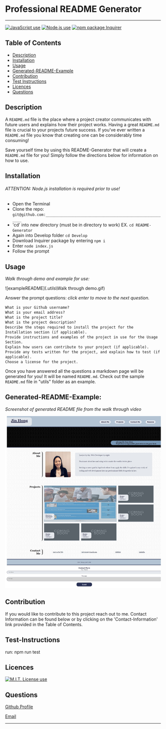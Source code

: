 # Professional README Generator
----

<a href="https://img.shields.io/badge/JavaScipt-100%25-yellow"><img alt="JavaScript use" src="https://img.shields.io/badge/JavaScipt-100%25-yellow"></a> <a href="https://img.shields.io/badge/Used-Node.js-red"><img alt="Node.js use" src="https://img.shields.io/badge/Used-Node.js-red"></a> <a href="https://img.shields.io/badge/npm-Inquirer-orange"><img alt="npm package Inquirer" src="https://img.shields.io/badge/npm-Inquirer-orange"></a>

## Table of Contents
- [Description](#description)
- [Installation](#installation)
- [Usage](#usage)
- [Generated-README-Example](#generated-readme-example)
- [Contribution](#contribution)
- [Test Instructions](#test-instructions)
- [Licences](#licences)
- [Questions](#questions)

## Description
A `README.md` file is the place where a project creator communicates with future users and explains how their project works. Having a great `README.md` file is crucial to your projects future success. If you've ever written a `README.md` file you know that creating one can be considerably time consuming!

Save yourself time by using this README-Generator that will create a `README.md` file for you! Simply follow the directions below for information on how to use.

## Installation

###### ATTENTION: Node.js installation is required prior to use!

- Open the Terminal
- Clone the repo: `git@github.com:________________________________________________________`
- 'cd' into new directory (must be in directory to work) EX. `cd README-Generator`
- Again into Develop folder `cd Develop`
- Download Inquirer package by entering `npm i`
- Enter `node index.js`
- Follow the prompt

## Usage
*Walk through demo and example for use:*

![exampleREADME](.utils\Walk through demo.gif)

Answer the prompt questions: _click enter to move to the next question._

```
What is your Github username?
What is your email address?
What is the project title?
What is the project description?
Describe the steps required to install the project for the Installation section (if applicable).
Provide instructions and examples of the project in use for the Usage Section.
Explain how users can contribute to your project (if applicable).
Provide any tests written for the project, and explain how to test (if applicable).
Choose a license for the project.
```

Once you have answered all the questions a markdown page will be generated for you!
It will be named `README.md`.
Check out the sample `README.md` file in "utils" folder as an example.

## Generated-README-Example:
*Screenshot of generated README file from the walk through video*

![Screenshot](https://github.com/jhong1016/jinhong-portfolio/blob/main/assets/images/screenshot.jpg)

## Contribution
If you would like to contribute to this project reach out to me. Contact Information can be found below or by clicking on the 'Contact-Information' link provided in the Table of Contents.

## Test-Instructions

run: npm run test

## Licences 

<a href="https://img.shields.io/badge/License-MIT-brightgreen"><img alt="M.I.T. License use" src="https://img.shields.io/badge/License-MIT-brightgreen"></a>

## Questions

[Github Profile](https://github.com/jhong1016)

[Email](jnhg1016@gmail.com)

---
